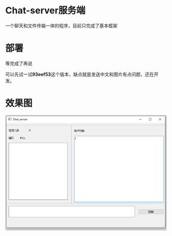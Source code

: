 # Chat-server服务端

一个聊天和文件传输一体的程序，目前只完成了基本框架

# 部署

等完成了再说

可以先试一试**93eef53**这个版本，缺点就是发送中文和图片有点问题，还在开发。

# 效果图

![IMG1.png](/IMG1.png)
